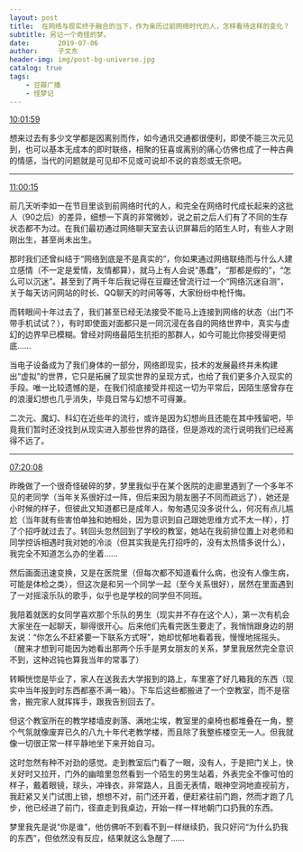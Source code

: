 ```yaml
---
layout: post
title:  在网络与现实终于融合的当下，作为亲历过前网络时代的人，怎样看待这样的变化？ | 广播集
subtitle: 另记一个奇怪的梦。
date:       2019-07-06
author:     子文东
header-img: img/post-bg-universe.jpg
catalog: true
tags:
    - 豆瓣广播
    - 怪梦记
---
```


[10:01:59](https://www.douban.com/people/gaobiedeying/status/2548538908/)

想来过去有多少文学都是因离别而作，如今通讯交通都很便利，即使不能三次元见到，也可以基本无成本的即时联络，相聚的狂喜或离别的痛心仿佛也成了一种古典的情感，当代的问题就是可见却不见或可说却不说的哀怨或无奈吧。

---

[11:00:15](https://www.douban.com/people/gaobiedeying/status/2548587929/)

前几天听李如一在节目里谈到前网络时代的人，和完全在网络时代成长起来的这批人（90之后）的差异，细想一下真的非常微妙，说之前之后人们有了不同的生存状态都不为过。在我们最初通过网络聊天室去认识屏幕后的陌生人时，有些人才刚刚出生，甚至尚未出生。

那时我们还曾纠结于“网络到底是不是真实的”，你如果通过网络联络而与什么人建立感情（不一定是爱情，友情都算），就马上有人会说“愚蠢”，“那都是假的”，“怎么可以沉迷”。甚至到了两千年后我记得在豆瓣还曾流行过一个“网络沉迷自测”，关于每天访问网站的时长、QQ聊天的时间等等，大家纷纷中枪忏悔。

而转眼间十年过去了，我们甚至已经无法接受不能马上连接到网络的状态（出门不带手机试试？），有时即使面对面都只是一同沉浸在各自的网络世界中，真实与虚幻的边界早已模糊。曾经对网络最陌生抗拒的那群人，如今可能比你接受得更彻底……

当电子设备成为了我们身体的一部分，网络即现实，技术的发展最终并未构建出“虚拟”的世界，它只是拓展了现实世界的呈现方式，也给了我们更多介入现实的手段。唯一比较遗憾的是，在我们彻底接受并视这一切为平常后，因陌生感曾存在的浪漫幻想也几乎消失，毕竟日常与幻想不可得兼。

二次元、魔幻、科幻在近些年的流行，或许是因为幻想尚且还能在其中残留吧，毕竟我们暂时还没找到从现实进入那些世界的路径，但是游戏的流行说明我们已经离得不远了。

---

[07:20:08](https://www.douban.com/people/gaobiedeying/status/2548450031/)

昨晚做了一个很奇怪破碎的梦，梦里我似乎在某个医院的走廊里遇到了一个多年不见的老同学（当年关系很好过一阵，但后来因为朋友圈子不同而疏远了），她还是小时候的样子，但彼此又知道都已是成年人，匆匆遇见没多说什么，何况有点儿尴尬（当年就有些害怕单独和她相处，因为意识到自己跟她思维方式不太一样），打了个招呼就过去了。转回头忽然回到了学校的教室，她站在我前排位置上对老师和同学控诉相遇时我对她的冷淡（但其实我是先打招呼的，没有太热情多说什么），我完全不知道怎么办的坐着……

然后画面迅速变换，又是在医院里（但每次都不知道看什么病，也没有人像生病，可能是体检之类），但这次是和另一个同学一起（至今关系很好），居然在里面遇到了一对摇滚乐队的歌手，似乎也是学校的同学但不同班。

我陪着就医的女同学喜欢那个乐队的男生（现实并不存在这个人），第一次有机会大家坐在一起聊天，聊得很开心。后来他们先看完医生要走了，我悄悄跟身边的朋友说：“你怎么不赶紧要一下联系方式呀”，她却忧郁地看着我，慢慢地摇摇头。（醒来才想到可能因为她看出那两个乐手是男女朋友的关系，梦里我居然完全意识不到，这种迟钝也算我当年的常事了）

转瞬恍惚是毕业了，家人在送我去大学报到的路上，车里塞了好几箱我的东西（现实中当年报到时东西都塞不满一箱）。下车后这些都搬进了一个空教室，而不是宿舍，搬完家人就挥挥手，跟我告别回去了。

但这个教室所在的教学楼墙皮剥落、满地尘埃，教室里的桌椅也都堆叠在一角，整个气氛就像废弃已久的八九十年代老教学楼，而且除了我整栋楼空无一人。但我就像一切很正常一样平静地坐下来开始自习。

这时忽然有种不对劲的感觉。走到教室后门看了一眼，没有人，于是把门关上，快关好时又拉开，门外的幽暗里忽然看到一个陌生的男生站着，外表完全不像可怕的样子，戴着眼镜，球头，冲锋衣，非常路人，且面无表情，眼神空洞地直视前方，我赶紧又关门试图上锁，想想不对，前门还开着，便赶紧往前门跑，然而才跑了几步，他已经进了前门，径直走到我桌边，开始一样一样地朝门口扔我的东西。

梦里我先是说“你是谁”，他仿佛听不到看不到一样继续扔，我只好问“为什么扔我的东西”，但依然没有反应，结果就这么急醒了……